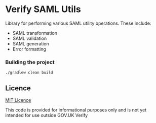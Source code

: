 
# Verify SAML Utils

Library for performing various SAML utility operations. These include:

* SAML transformation
* SAML validation
* SAML generation
* Error formatting

### Building the project

`./gradlew clean build`

## Licence

[MIT Licence](LICENCE)

This code is provided for informational purposes only and is not yet intended for use outside GOV.UK Verify
